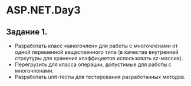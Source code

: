 # ASP.NET.Day3

## Задание 1.
- Разработать класс «многочлен» для работы с многочленами от одной переменной вещественного типа (в качестве внутренней стркутуры для хранения коэффициетов использовать sz-массив). 
- Перегрузить для класса операции, допустимые для работы с многочленами.
- Разработать unit-тесты для тестирования разработанных методов.
